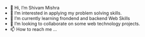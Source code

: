 - 👋 Hi, I’m Shivam Mishra
- 👀 I’m interested in applying my problem solving skills.
- 🌱 I’m currently learning frondend and backend Web Skills
- 💞️ I’m looking to collaborate on some web technology projects.
- 📫 How to reach me ...

<!---
shm-318/shm-318 is a ✨ special ✨ repository because its `README.md` (this file) appears on your GitHub profile.
You can click the Preview link to take a look at your changes.
--->
